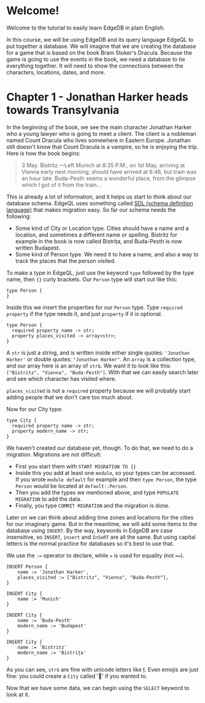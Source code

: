 # Welcome!

Welcome to the tutorial to easily learn EdgeDB in plain English.

In this course, we will be using EdgeDB and its query language EdgeQL to put together a database. We will imagine that we are creating the database for a game that is based on the book Bram Stoker's Dracula. Because the game is going to use the events in the book, we need a database to tie everything together. It will need to show the connections between the characters, locations, dates, and more.

# Chapter 1 - Jonathan Harker heads towards Transylvania

In the beginning of the book, we see the main character Jonathan Harker who a young lawyer who is going to meet a client. The client is a nobleman named Count Dracula who lives somewhere in Eastern Europe. Jonathan still doesn't know that Count Dracula is a vampire, so he is enjoying the trip. Here is how the book begins:

>3 May. Bistritz.—Left Munich at 8:35 P.M., on 1st May, arriving at Vienna early next morning; should have arrived at 6:46, but train was an hour late. Buda-Pesth seems a wonderful place, from the glimpse which I got of it from the train...

This is already a lot of information, and it helps us start to think about our database schema. EdgeQL uses something called [SDL (schema definition language)](https://edgedb.com/docs/edgeql/sdl/index#ref-eql-sdl) that makes migration easy. So far our schema needs the following:

- Some kind of City or Location type. Cities should have a name and a location, and sometimes a different name or spelling. Bistritz for example in the book is now called Bistrița, and Buda-Pesth is now written Budapest.
- Some kind of Person type. We need it to have a name, and also a way to track the places that the person visited.
 
To make a type in EdgeQL, just use the keyword `type` followed by the type name, then `{}` curly brackets. Our `Person` type will start out like this:

```
type Person {
}
```

Inside this we insert the properties for our `Person` type. Type `required property` if the type needs it, and just `property` if it is optional. 

```
type Person {
  required property name -> str;
  property places_visited -> array<str>;
}
```

A `str` is just a string, and is written inside either single quotes: `'Jonathan Harker'` or double quotes: `"Jonathan Harker"`. An `array` is a collection type, and our array here is an array of `str`s. We want it to look like this: `["Bistritz", "Vienna", "Buda-Pesth"]`. With that we can easily search later and see which character has visited where.

`places_visited` is not a `required` property because we will probably start adding people that we don't care too much about.

Now for our City type:

```
type City {
  required property name -> str;
  property modern_name -> str;
}
```

We haven't created our database yet, though. To do that, we need to do a migration. Migrations are not difficult:

- First you start them with `START MIGRATION TO {}`
- Inside this you add at least one `module`, so your types can be accessed. If you wrote `module default` for example and then `type Person`, the type `Person` would be located at `default::Person`.
- Then you add the types we mentioned above, and type `POPULATE MIGRATION` to add the data.
- Finally, you type `COMMIT MIGRATION` and the migration is done.

Later on we can think about adding time zones and locations for the cities for our imaginary game. But in the meantime, we will add some items to the database using `INSERT`. By the way, keywords in EdgeDB are case insensitive, so `INSERT`, `insert` and `InSeRT` are all the same. But using capital letters is the normal practice for databases so it's best to use that.

We use the `:=` operator to declare, while `=` is used for equality (not `==`).

```
INSERT Person {
    name := 'Jonathan Harker',
    places_visited := ["Bistritz", "Vienna", "Buda-Pesth"],
}

INSERT City {
    name := 'Munich'
}

INSERT City {
    name := 'Buda-Pesth'
    modern_name := 'Budapest'
}

INSERT City {
    name := 'Bistritz'
    modern_name := 'Bistrița'
}
```

As you can see, `str`s are fine with unicode letters like ț. Even emojis are just fine: you could create a `City` called '🤠' if you wanted to.

Now that we have some data, we can begin using the `SELECT` keyword to look at it.

